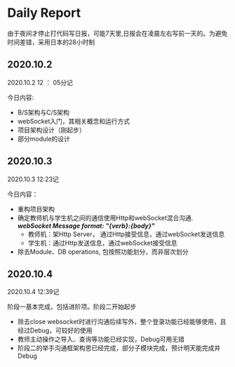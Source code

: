 # Daily Report

由于夜间才停止打代码写日报，可能7天里,日报会在凌晨左右写前一天的。为避免时间差错，采用日本的28小时制

## 2020.10.2

2020.10.2 12 ： 05分记

今日内容:

* B/S架构与C/S架构
* webSocket入门，其相关概念和运行方式
* 项目架构设计（刚起步）
* 部分module的设计

## 2020.10.3

2020.10.3 12:23记

今日内容：

* 重构项目架构
* 确定教师机与学生机之间的通信使用Http和webSocket混合沟通. \
    ***webSocket Message format: "{verb}:{body}"***
    * 教师机：架Http Server， 通过Http接受信息，通过webSocket发送信息
    * 学生机：通过Http发送信息，通过webSocket接受信息
* 除去Module、DB operations, 包按照功能划分，而非层次划分


## 2020.10.4

2020.10.4 12:39记

阶段一基本完成，包括进阶项。阶段二开始起步

* 除去close websocket时进行沟通后续写外，整个登录功能已经能够使用，且经过Debug，可较好的使用
* 教师主动操作之导入、查询等功能已经实现，Debug可用无错
* 阶段二的举手沟通框架构思已经完成，部分子模块完成，预计明天能完成并Debug